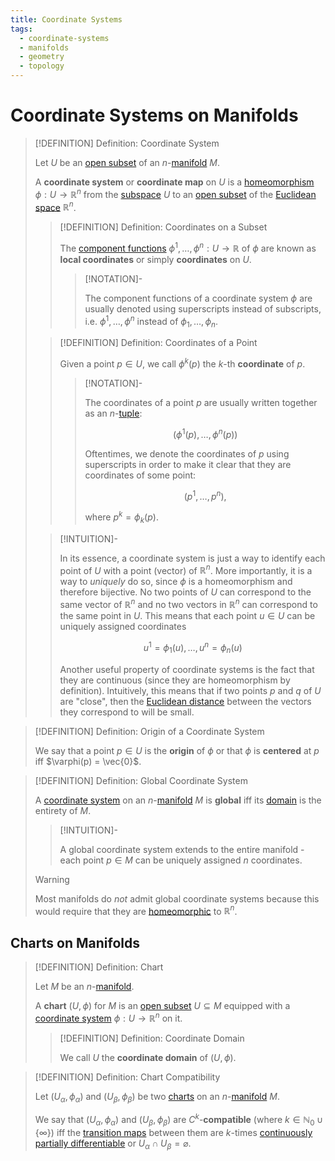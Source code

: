 ```yaml
---
title: Coordinate Systems
tags:
  - coordinate-systems
  - manifolds
  - geometry
  - topology
---
```


# Coordinate Systems on Manifolds

>[!DEFINITION] Definition: Coordinate System
>
>Let $U$ be an [open subset](../../../Topology/Topological%20Spaces/Open%20Sets.md) of an $n$-[manifold](../index.md) $M$.
>
>A **coordinate system** or **coordinate map** on $U$ is a [homeomorphism](../../../Topology/Continuity/Homeomorphisms/index.md) $\phi: U \to \mathbb{R}^n$ from the [subspace](../../../Topology/Topological%20Subspaces.md) $U$ to an [open subset](../../../Topology/Topological%20Spaces/Open%20Sets.md) of the [Euclidean space](../../Euclidean%20Geometry/Euclidean%20Space/index.md) $\mathbb{R}^n$.
>
>>[!DEFINITION] Definition: Coordinates on a Subset
>>
>>The [component functions](../../../Analysis/Real%20Analysis/Real%20Vector-Valued%20Function.md) $\phi^1, \dotsc, \phi^n: U \to \mathbb{R}$ of $\phi$ are known as **local coordinates** or simply **coordinates** on $U$.
>>
>>>[!NOTATION]-
>>>
>>>The component functions of a coordinate system $\phi$ are usually denoted using superscripts instead of subscripts, i.e. $\phi^1, \dotsc, \phi^n$ instead of $\phi_1, \dotsc, \phi_n$.
>>>
>>
>
>>[!DEFINITION] Definition: Coordinates of a Point
>>
>>Given a point $p \in U$, we call $\phi^k(p)$ the $k$-th **coordinate** of $p$.
>>
>>>[!NOTATION]-
>>>
>>>The coordinates of a point $p$ are usually written together as an $n$-[tuple](../../../Set%20Theory/Tuples.md):
>>>
>>>$$
>>>(\phi^1(p), \dotsc, \phi^n(p))
>>>$$
>>>
>>>Oftentimes, we denote the coordinates of $p$ using superscripts in order to make it clear that they are coordinates of some point:
>>>
>>>$$
>>>(p^1, \dotsc, p^n),
>>>$$
>>>
>>>where $p^k = \phi_k(p)$.
>>>
>>
>
>>[!INTUITION]-
>>
>>In its essence, a coordinate system is just a way to identify each point of $U$ with a point (vector) of $\mathbb{R}^n$. More importantly, it is a way to *uniquely* do so, since $\phi$ is a homeomorphism and therefore bijective. No two points of $U$ can correspond to the same vector of $\mathbb{R}^n$ and no two vectors in $\mathbb{R}^n$ can correspond to the same point in $U$. This means that each point $u \in U$ can be uniquely assigned coordinates
>>
>>$$
>>u^1 = \phi_1(u), \dotsc, u^n = \phi_n(u)
>>$$
>>
>>Another useful property of coordinate systems is the fact that they are continuous (since they are homeomorphism by definition). Intuitively, this means that if two points $p$ and $q$ of $U$ are "close", then the [Euclidean distance](../../../Algebra/Linear%20Algebra/Vector%20Spaces/Inner%20Product%20Spaces/Euclidean%20Distance.md) between the vectors they correspond to will be small.
>>
>


>[!DEFINITION] Definition: Origin of a Coordinate System
>
>We say that a point $p \in U$ is the **origin** of $\phi$ or that $\phi$ is **centered** at $p$ iff $\varphi(p) = \vec{0}$.
>

>[!DEFINITION] Definition: Global Coordinate System
>
>A [coordinate system](index.md) on an $n$-[manifold](../index.md) $M$ is **global** iff its [domain](../../../Analysis/Functions/index.md) is the entirety of $M$.
>
>>[!INTUITION]-
>>
>>A global coordinate system extends to the entire manifold - each point $p \in M$ can be uniquely assigned $n$ coordinates.
>>
>
>>[!WARNING]
>>
>>Most manifolds do *not* admit global coordinate systems because this would require that they are [homeomorphic](../../../Topology/Continuity/Homeomorphisms/Homeomorphic%20Spaces.md) to $\mathbb{R}^n$.
>>
>

## Charts on Manifolds

>[!DEFINITION] Definition: Chart
>
>Let $M$ be an $n$-[manifold](../index.md).
>
>A **chart** $(U, \phi)$ for $M$ is an [open subset](../../../Topology/Topological%20Spaces/Open%20Sets.md) $U \subseteq M$ equipped with a [coordinate system](index.md) $\phi: U \to \mathbb{R}^n$ on it.
>
>>[!DEFINITION] Definition: Coordinate Domain
>>
>>We call $U$ the **coordinate domain** of $(U, \phi)$.
>>
>

>[!DEFINITION] Definition: Chart Compatibility
>
>Let $(U_{\alpha}, \phi_{\alpha})$ and $(U_{\beta}, \phi_{\beta})$ be two [charts](index.md) on an $n$-[manifold](../index.md) $M$.
>
>We say that $(U_{\alpha}, \phi_{\alpha})$ and $(U_{\beta}, \phi_{\beta})$ are $C^k$-**compatible** (where $k \in \mathbb{N}_0\cup \{\infty\}$) iff the [transition maps](Transition%20Maps.md) between them are $k$-times [continuously partially differentiable](../../../Analysis/Real%20Analysis/Real%20Vector%20Functions/Differentiation/Partial%20Derivatives%20of%20Real%20Vector%20Functions.md) or $U_{\alpha} \cap U_{\beta} = \varnothing$. 
>

